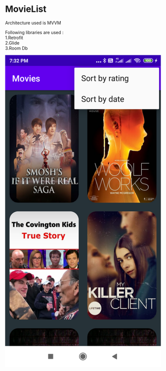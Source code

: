 # MovieList
Architecture used is MVVM

Following libraries are used :  
1.Retrofit  
2.Glide  
3.Room Db

![alt text](https://github.com/PalashDumbare/MovieList/blob/main/movielist.png)
